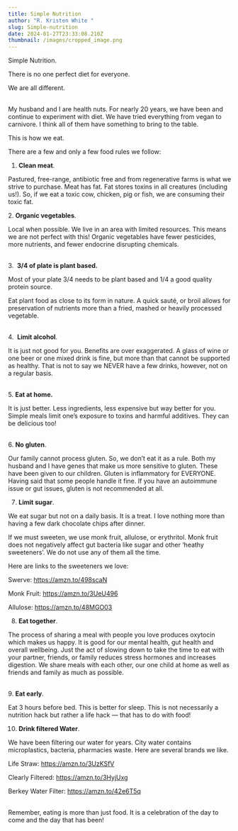```yaml
---
title: Simple Nutrition
author: "R. Kristen White "
slug: Simple-nutrition
date: 2024-01-27T23:33:08.210Z
thumbnail: /images/cropped_image.png
---
```

Simple Nutrition.

There is no one perfect diet for everyone. 

We are all different. 

\
My husband and I are health nuts. For nearly 20 years, we have been and continue to experiment with diet. We have tried everything from vegan to carnivore. I think all of them have something to bring to the table. 

This is how we eat.

There are a few and only a few food rules we follow:

1. **Clean meat**. 

Pastured, free-range, antibiotic free and from regenerative farms is what we strive to purchase. Meat has fat. Fat stores toxins in all creatures (including us!). So, if we eat a toxic cow, chicken, pig or fish, we are consuming their toxic fat. 

2. **Organic vegetables**.  

Local when possible. We live in an area with limited resources. This means we are not perfect with this! Organic vegetables have fewer pesticides, more nutrients, and fewer endocrine disrupting chemicals. 

\
3.  **3/4 of plate is plant based.**

Most of your plate 3/4 needs to be plant based and 1/4 a good quality protein source. 

Eat plant food as close to its form in nature. A quick sauté, or broil allows for preservation of nutrients more than a fried, mashed or heavily processed vegetable. 

\
4.  **Limit alcohol**. 

It is just not good for you. Benefits are over exaggerated. A glass of wine or one beer or one mixed drink is fine, but more than that cannot be supported as healthy. That is not to say we NEVER have a few drinks, however, not on a regular basis. 

\
5. **Eat at home.** 

It is just better. Less ingredients, less expensive but way better for you. Simple meals limit one’s exposure to toxins and harmful additives. They can be delicious too! 

\
6. **No gluten**. 

Our family cannot process gluten. So, we don’t eat it as a rule. Both my husband and I have genes that make us more sensitive to gluten. These have been given to our children. Gluten is inflammatory for EVERYONE. Having said that some people handle it fine. If you have an autoimmune issue or gut issues, gluten is not recommended at all. 

7. **Limit sugar**. 

We eat sugar but not on a daily basis. It is a treat. I love nothing more than having a few dark chocolate chips after dinner.

If we must sweeten, we use monk fruit, allulose, or erythritol. Monk fruit does not negatively affect gut bacteria like sugar and other ‘heathy sweeteners’. We do not use any of them all the time. 

Here are links to the sweeteners we love: 

Swerve: <https://amzn.to/498scaN>

Monk Fruit: <https://amzn.to/3UeU496>

Allulose: <https://amzn.to/48MGO03>

8. **Eat together**. 

The process of sharing a meal with people you love produces oxytocin which makes us happy. It is good for our mental health, gut health and overall wellbeing. Just the act of slowing down to take the time to eat with your partner, friends, or family reduces stress hormones and increases digestion. We share meals with each other, our one child at home as well as friends and family as much as possible.

\
9. **Eat early**. 

Eat 3 hours before bed. This is better for sleep. This is not necessarily a nutrition hack but rather a life hack — that has to do with food!

10. **Drink filtered Water**.

We have been filtering our water for years. City water contains microplastics, bacteria, pharmacies waste. Here are several brands we like. 

Life Straw: <https://amzn.to/3UzKSfV>

Clearly Filtered: <https://amzn.to/3HyjUxg>

Berkey Water Filter: <https://amzn.to/42e6T5q> 

\
R﻿emember, eating is more than just food. It is a celebration of the day to come and the day that has been!